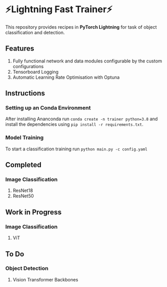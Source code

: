 
# ⚡Lightning Fast Trainer⚡

This repository provides recipes in **PyTorch Lightning** for task of object classification and detection.
## Features

1. Fully functional network and data modules configurable by the custom configurations
2. Tensorboard Logging
3. Automatic Learning Rate Optimisation with Optuna

## Instructions

### Setting up an Conda Environment

After installing Ananconda run `conda create -n trainer python=3.8` and install the dependencies using `pip install -r requirements.txt`.

### Model Training

To start a classification training run `python main.py -c config.yaml`
## Completed

### Image Classification
1. ResNet18
2. ResNet50
## Work in Progress
### Image Classification
 1. ViT
## To Do
  ### Object Detection
  1. Vision Transformer Backbones